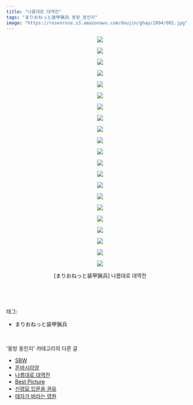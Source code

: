 ```yaml
---
title: "나름대로 대역전"
tags: "まりおねっと装甲猟兵 동방_동인지"
image: "https://rosenrose.s3.amazonaws.com/doujin/ghap/2894/001.jpg"
---
```

<div class="article">
<p style="text-align: center; clear: none; float: none;"><img src="{{ site.imgserver1 }}/ghap/2894/001.jpg"/></p>
<p style="text-align: center; clear: none; float: none;"><img src="{{ site.imgserver1 }}/ghap/2894/002.jpg"/></p>
<p style="text-align: center; clear: none; float: none;"><img src="{{ site.imgserver1 }}/ghap/2894/003.jpg"/></p>
<p style="text-align: center; clear: none; float: none;"><img src="{{ site.imgserver1 }}/ghap/2894/004.jpg"/></p>
<p style="text-align: center; clear: none; float: none;"><img src="{{ site.imgserver1 }}/ghap/2894/005.jpg"/></p>
<p style="text-align: center; clear: none; float: none;"><img src="{{ site.imgserver1 }}/ghap/2894/006.jpg"/></p>
<p style="text-align: center; clear: none; float: none;"><img src="{{ site.imgserver1 }}/ghap/2894/007.jpg"/></p>
<p style="text-align: center; clear: none; float: none;"><img src="{{ site.imgserver1 }}/ghap/2894/008.jpg"/></p>
<p style="text-align: center; clear: none; float: none;"><img src="{{ site.imgserver1 }}/ghap/2894/009.jpg"/></p>
<p style="text-align: center; clear: none; float: none;"><img src="{{ site.imgserver1 }}/ghap/2894/010.jpg"/></p>
<p style="text-align: center; clear: none; float: none;"><img src="{{ site.imgserver1 }}/ghap/2894/011.jpg"/></p>
<p style="text-align: center; clear: none; float: none;"><img src="{{ site.imgserver1 }}/ghap/2894/012.jpg"/></p>
<p style="text-align: center; clear: none; float: none;"><img src="{{ site.imgserver1 }}/ghap/2894/013.jpg"/></p>
<p style="text-align: center; clear: none; float: none;"><img src="{{ site.imgserver1 }}/ghap/2894/014.jpg"/></p>
<p style="text-align: center; clear: none; float: none;"><img src="{{ site.imgserver1 }}/ghap/2894/015.jpg"/></p>
<p style="text-align: center; clear: none; float: none;"><img src="{{ site.imgserver1 }}/ghap/2894/016.jpg"/></p>
<p style="text-align: center; clear: none; float: none;"><img src="{{ site.imgserver1 }}/ghap/2894/017.jpg"/></p>
<p style="text-align: center; clear: none; float: none;"><img src="{{ site.imgserver1 }}/ghap/2894/018.jpg"/></p>
<p style="text-align: center; clear: none; float: none;"><img src="{{ site.imgserver1 }}/ghap/2894/019.jpg"/></p>
<p style="text-align: center; clear: none; float: none;"><img src="{{ site.imgserver1 }}/ghap/2894/020.jpg"/></p>
<p style="text-align: center; clear: none; float: none;"><img src="{{ site.imgserver1 }}/ghap/2894/021.jpg"/></p>
<p style="text-align: center; clear: none; float: none;">[まりおねっと装甲猟兵] 나름대로 대역전</p>
<p><br/></p>
</div><br/>
<div class="tagTrail">
<p>태그: </p>
<ul>
<li>まりおねっと装甲猟兵</li>
</ul>
</div><br/>
<div class="another">
<p>'동방 동인지' 카테고리의 다른 글</p>
<ul>
<li><a href="/ghap_2896">SBW</a></li>
<li><a href="/ghap_2895">온바시라양</a></li>
<li><a href="/ghap_2894">나름대로 대역전</a></li>
<li><a href="/ghap_2893">Best Picture</a></li>
<li><a href="/ghap_2892">신령묘 입문을 권유</a></li>
<li><a href="/ghap_2891">태자가 바라는 영원</a></li>
</ul>
</div><br/>
<div class="cb_module cb_fluid">
<div class="cb_wrt cb_profile">
</div><!-- commentList close -->
</div><br/>
